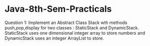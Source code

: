# Java-8th-Sem-Practicals
Question 1: Implement an Abstract Class Stack wth methods push,pop,display for two classes : StaticStack and DynamicStack.
StaticStack uses one dimensional integer array to store numbers and DynamicStack uses an integer ArrayList to store.  
